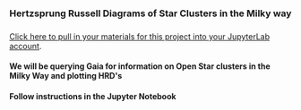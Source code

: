 ### Hertzsprung Russell Diagrams of Star Clusters in the Milky way
### 

[Click here to pull in your materials for this project into your JupyterLab account](https://bushastrolab.com/hub/user-redirect/git-pull?repo=https%3A%2F%2Fgithub.com%2Fdrunarayan%2Fpython4astronomy&branch=gh-pages&urlpath=lab%2Ftree%2Fpython4astronomy%2Fcluster_hrd%2FP4A_Gaia_HRD.ipynb?reset).


#### We will be querying Gaia for information on Open Star clusters in the Milky Way and plotting HRD's

#### Follow instructions in the Jupyter Notebook
